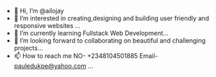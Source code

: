 - 👋 Hi, I’m @ailojay
- 👀 I’m interested in creating,designing and building user friendly and responsive websites ...
- 🌱 I’m currently learning Fullstack Web Development...
- 💞️ I’m looking forward to collaborating on beautiful and challenging projects...
- 📫 How to reach me NO- +2348104501885 Email- pauledukpe@yahoo.com ...

<!---
ailojay/ailojay is a ✨ special ✨ repository because its `README.md` (this file) appears on your GitHub profile.
You can click the Preview link to take a look at your changes.
--->
